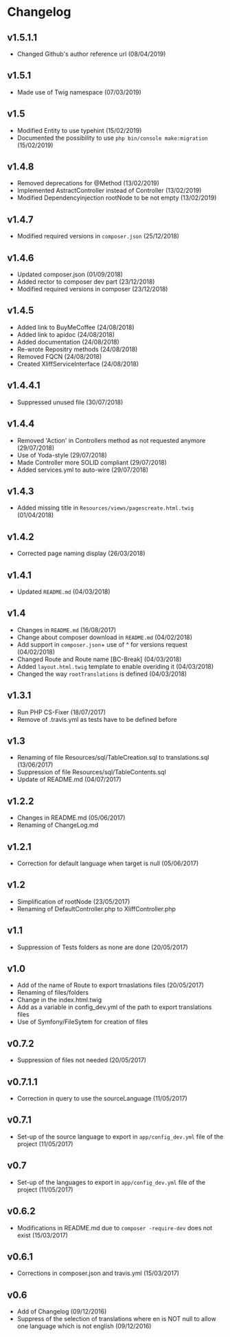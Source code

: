 # Changelog

v1.5.1.1
--------
- Changed Github's author reference url (08/04/2019)

v1.5.1
------
- Made use of Twig namespace (07/03/2019)

v1.5
----
- Modified Entity to use typehint (15/02/2019)
- Documented the possibility to use `php bin/console make:migration` (15/02/2019)

v1.4.8
------
- Removed deprecations for @Method (13/02/2019)
- Implemented AstractController instead of Controller (13/02/2019)
- Modified Dependencyinjection rootNode to be not empty (13/02/2019)

v1.4.7
------
- Modified required versions in `composer.json` (25/12/2018)

v1.4.6
------
- Updated composer.json (01/09/2018)
- Added rector to composer dev part (23/12/2018)
- Modified required versions in composer (23/12/2018)

v1.4.5
------
- Added link to BuyMeCoffee (24/08/2018)
- Added link to apidoc (24/08/2018)
- Added documentation (24/08/2018)
- Re-wrote Repositry methods (24/08/2018)
- Removed FQCN (24/08/2018)
- Created XliffServiceInterface (24/08/2018)

v1.4.4.1
--------
- Suppressed unused file (30/07/2018)

v1.4.4
------
- Removed 'Action' in Controllers method as not requested anymore (29/07/2018)
- Use of Yoda-style (29/07/2018)
- Made Controller more SOLID compliant (29/07/2018)
- Added services.yml to auto-wire (29/07/2018)

v1.4.3
------
- Added missing title in `Resources/views/pagescreate.html.twig` (01/04/2018)

v1.4.2
------
- Corrected page naming display (26/03/2018)

v1.4.1
------
- Updated `README.md` (04/03/2018)

v1.4
----
- Changes in `README.md` (16/08/2017)
- Change about composer download in `README.md` (04/02/2018)
- Add support in `composer.json`+ use of ^ for versions request (04/02/2018)
- Changed Route and Route name [BC-Break] (04/03/2018)
- Added `layout.html.twig` template to enable overiding it (04/03/2018)
- Changed the way `rootTranslations` is defined (04/03/2018)

v1.3.1
------
- Run PHP CS-Fixer (18/07/2017)
- Remove of .travis.yml as tests have to be defined before

v1.3
----
- Renaming of file Resources/sql/TableCreation.sql to translations.sql (13/06/2017)
- Suppression of file Resources/sql/TableContents.sql
- Update of README.md (04/07/2017)

v1.2.2
------
- Changes in README.md (05/06/2017)
- Renaming of ChangeLog.md

v1.2.1
------
- Correction for default language when target is null (05/06/2017)

v1.2
----
- Simplification of rootNode (23/05/2017)
- Renaming of DefaultController.php to XliffController.php

v1.1
----
- Suppression of Tests folders as none are done (20/05/2017)

v1.0
----
- Add of the name of Route to export trnaslations files (20/05/2017)
- Renaming of files/folders
- Change in the index.html.twig
- Add as a variable in config_dev.yml of the path to export translations files
- Use of Symfony/FileSytem for creation of files

v0.7.2
------
- Suppression of files not needed (20/05/2017)

v0.7.1.1
--------
- Correction in query to use the sourceLanguage (11/05/2017)

v0.7.1
------
- Set-up of the source language to export in `app/config_dev.yml` file of the project (11/05/2017)

v0.7
----
- Set-up of the languages to export in `app/config_dev.yml` file of the project (11/05/2017)

v0.6.2
------
- Modifications in README.md due to `composer -require-dev` does not exist (15/03/2017)

v0.6.1
------
- Corrections in composer.json and travis.yml (15/03/2017)

v0.6
----
- Add of Changelog (09/12/2016)
- Suppress of the selection of translations where en is NOT null to allow one language which is not english (09/12/2016)
